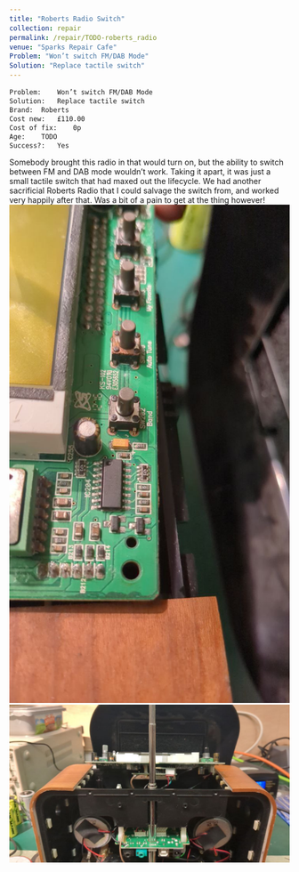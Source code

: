 ```yaml
---
title: "Roberts Radio Switch"
collection: repair
permalink: /repair/TODO-roberts_radio
venue: "Sparks Repair Cafe"
Problem: "Won’t switch FM/DAB Mode"
Solution: "Replace tactile switch"
---
```

```
Problem:    Won’t switch FM/DAB Mode 
Solution:   Replace tactile switch 
Brand:  Roberts 
Cost new:   £110.00 
Cost of fix:    0p 
Age:    TODO 
Success?:   Yes 
```
Somebody brought this radio in that would turn on, but the ability to switch between FM and DAB mode wouldn’t work. Taking it apart, it was just a small tactile switch that had maxed out the lifecycle. We had another sacrificial Roberts Radio that I could salvage the switch from, and worked very happily after that. Was a bit of a pain to get at the thing however!
![](/images/repair_cafe/roberts_radio_switch/roberts_radio_switch_1.jpg)
![](/images/repair_cafe/roberts_radio_switch/roberts_radio_switch_2.jpg)
